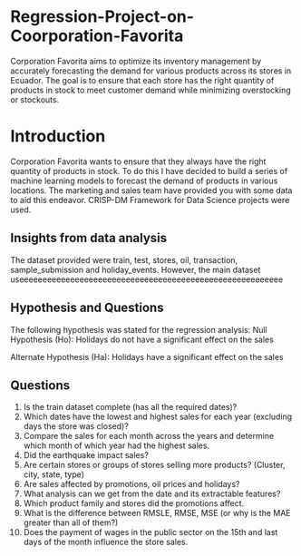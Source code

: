 # Regression-Project-on-Coorporation-Favorita
Corporation Favorita aims to optimize its inventory management by accurately forecasting the demand for various products across its stores in Ecuador. The goal is to ensure that each store has the right quantity of products in stock to meet customer demand while minimizing overstocking or stockouts.

# Introduction
Corporation Favorita wants to ensure that they always have the right quantity of products in stock. To do this I have decided to build a series of machine learning models to forecast the demand of products in various locations. The marketing and sales team have provided you with some data to aid this endeavor. CRISP-DM Framework for Data Science projects were used.

## Insights from data analysis
The dataset provided were train, test, stores, oil, transaction, sample_submission and holiday_events. However, the main dataset useeeeeeeeeeeeeeeeeeeeeeeeeeeeeeeeeeeeeeeeeeeeeeeeeeeeeeeee

## Hypothesis and Questions
The following hypothesis was stated for the regression analysis:
Null Hypothesis (Ho): Holidays do not have a significant effect on the sales 

Alternate Hypothesis (Ha): Holidays have a significant effect on the sales

## Questions
1. Is the train dataset complete (has all the required dates)?
2. Which dates have the lowest and highest sales for each year (excluding days the store was closed)?
3. Compare the sales for each month across the years and determine which month of which year had the highest sales.
4. Did the earthquake impact sales?
5. Are certain stores or groups of stores selling more products? (Cluster, city, state, type)
6. Are sales affected by promotions, oil prices and holidays?
7. What analysis can we get from the date and its extractable features?
8. Which product family and stores did the promotions affect.
9. What is the difference between RMSLE, RMSE, MSE (or why is the MAE greater than all of them?)
10. Does the payment of wages in the public sector on the 15th and last days of the month influence the store sales.



